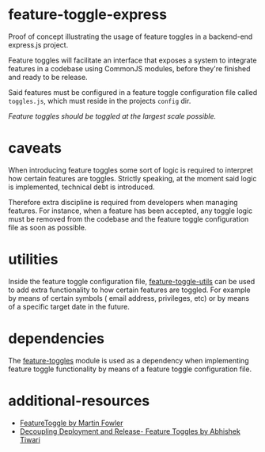 # feature-toggle-express
Proof of concept illustrating the usage of feature toggles in a backend-end express.js project.

Feature toggles will facilitate an interface that exposes a system to integrate features in a
codebase using CommonJS modules, before they're finished and ready to be release.

Said features must be configured in a feature toggle configuration file called `toggles.js`, which
must reside in the projects `config` dir.

*Feature toggles should be toggled at the largest scale possible.*

# caveats
When introducing feature toggles some sort of logic is required to interpret how certain features
are toggles. Strictly speaking, at the moment said logic is implemented, technical debt is
introduced.

Therefore extra discipline is required from developers when managing features. For instance, when
a feature has been accepted, any toggle logic must be removed from the codebase and the feature
toggle configuration file as soon as possible.

# utilities
Inside the feature toggle configuration file, [feature-toggle-utils]() can be used to add extra
functionality to how certain features are toggled. For example by means of certain symbols ( email
 address, privileges, etc) or by means of a specific target date in the future.

# dependencies
The [feature-toggles](https://github.com/alexlawrence/feature-toggles) module is used as a
dependency when implementing feature toggle functionality by means of a feature toggle configuration
file.

# additional-resources
- [FeatureToggle by Martin Fowler](http://martinfowler.com/bliki/FeatureToggle.html)
- [Decoupling Deployment and Release- Feature Toggles by Abhishek Tiwari](http://abhishek-tiwari.com/post/decoupling-deployment-and-release-feature-toggles)
